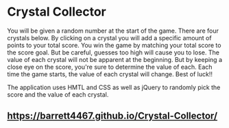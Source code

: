 # Crystal Collector


 You will be given a random number at the start of the game. There are four crystals below. By clicking on a crystal you will add a specific amount of points to your total score. You win the game by matching your total score to the score goal. But be careful, guesses too high will cause you to lose. The value of each crystal will not be apparent at the beginning. But by keeping a close eye on the score, you're sure to determine the value of each. Each time the game starts, the value of each crystal will change. Best of luck!!
 
 The application uses HMTL and CSS as well as jQuery to randomly pick the score and the value of each crystal.

## https://barrett4467.github.io/Crystal-Collector/
